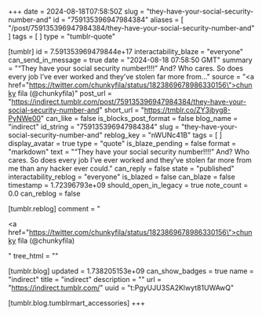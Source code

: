 +++
date = 2024-08-18T07:58:50Z
slug = "they-have-your-social-security-number-and"
id = "759135396947984384"
aliases = [ "/post/759135396947984384/they-have-your-social-security-number-and" ]
tags = [ ]
type = "tumblr-quote"

[tumblr]
id = 7.591353969479844e+17
interactability_blaze = "everyone"
can_send_in_message = true
date = "2024-08-18 07:58:50 GMT"
summary = "“They have your social security number!!!!” And? Who cares. So does every job I’ve ever worked and they’ve stolen far more from..."
source = "<a href=\"https://twitter.com/chunkyfila/status/1823869678986330156\">chunky fila (@chunkyfila)</a>"
post_url = "https://indirect.tumblr.com/post/759135396947984384/they-have-your-social-security-number-and"
short_url = "https://tmblr.co/ZY3jbyg8-PyNWe00"
can_like = false
is_blocks_post_format = false
blog_name = "indirect"
id_string = "759135396947984384"
slug = "they-have-your-social-security-number-and"
reblog_key = "nWUNc41B"
tags = [ ]
display_avatar = true
type = "quote"
is_blaze_pending = false
format = "markdown"
text = "“They have your social security number!!!!” And? Who cares. So does every job I’ve ever worked and they’ve stolen far more from me than any hacker ever could."
can_reply = false
state = "published"
interactability_reblog = "everyone"
is_blazed = false
can_blaze = false
timestamp = 1.72396793e+09
should_open_in_legacy = true
note_count = 0.0
can_reblog = false

[tumblr.reblog]
comment = "<p><a href=\"https://twitter.com/chunkyfila/status/1823869678986330156\">chunky fila (@chunkyfila)</a></p>"
tree_html = ""

[tumblr.blog]
updated = 1.738205153e+09
can_show_badges = true
name = "indirect"
title = "indirect"
description = ""
url = "https://indirect.tumblr.com/"
uuid = "t:PgyUJU3SA2Klwyt81UWAwQ"

[tumblr.blog.tumblrmart_accessories]
+++
